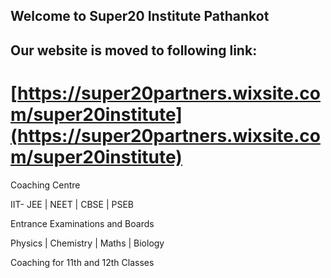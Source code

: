 ## Welcome to Super20 Institute Pathankot 

## Our website is moved to following link: 
# [https://super20partners.wixsite.com/super20institute](https://super20partners.wixsite.com/super20institute)

Coaching Centre 

IIT- JEE | NEET | CBSE | PSEB 

Entrance Examinations and Boards

Physics | Chemistry | Maths | Biology 

Coaching for 11th and 12th Classes

